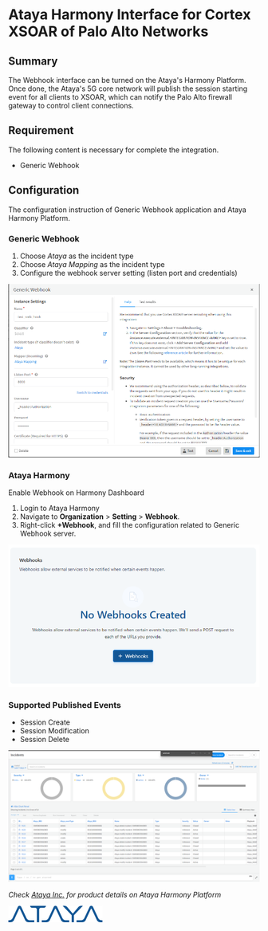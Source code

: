 # Ataya Harmony Interface for Cortex XSOAR of Palo Alto Networks

## Summary
The Webhook interface can be turned on the Ataya's Harmony Platform. Once done, the Ataya's 5G core network will publish the session starting event for all clients to XSOAR, which can notify the Palo Alto firewall gateway to control client connections.

## Requirement
The following content is necessary for complete the integration.
- Generic Webhook

## Configuration
The configuration instruction of Generic Webhook application and Ataya Harmony Platform.

### Generic Webhook
1. Choose _Ataya_ as the incident type
2. Choose _Ataya Mapping_ as the incident type
3. Configure the webhook server setting (listen port and credentials)

![](./doc_files/generic_webhook_config.png)


### Ataya Harmony
Enable Webhook on Harmony Dashboard
1. Login to Ataya Harmony
2. Navigate to **Organization** > **Setting** > **Webhook**.
3. Right-click **+Webhook**, and fill the configuration related to Generic Webhook server.

![](./doc_files/harmony_webhook_config.png)


### Supported Published Events
- Session Create
- Session Modification
- Session Delete

![](./doc_files/integration_example.png)

_Check [Ataya Inc.](https://www.ataya.io/) for product details on Ataya Harmony Platform_

[![](./doc_files/Ataya_image.png)](https://www.ataya.io/)
